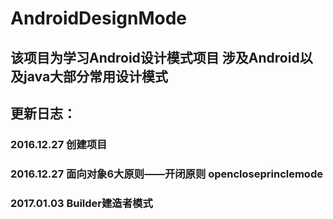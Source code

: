# AndroidDesignMode
## 该项目为学习Android设计模式项目 涉及Android以及java大部分常用设计模式
## 更新日志：
### 2016.12.27 创建项目
### 2016.12.27 面向对象6大原则——开闭原则 opencloseprinclemode
### 2017.01.03 Builder建造者模式